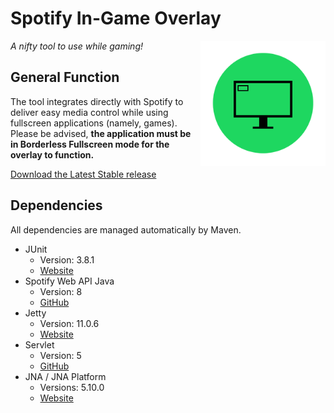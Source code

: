 # Spotify In-Game Overlay

<img align="right" src="src/main/java/az/araezarzosa/spotifyoverlay/spotify_in_game_overlay/icon.png?raw=true" height="200" width="200">

*A nifty tool to use while gaming!*


## General Function
The tool integrates directly with Spotify to deliver easy media control while using fullscreen applications (namely, games). 
Please be advised, **the application must be in Borderless Fullscreen mode for the overlay to function.**

[Download the Latest Stable release](https://github.com/azarzosa/in-game-overlay-new/releases/download/v1.0/SpotifyOverlay.exe)

## Dependencies
All dependencies are managed automatically by Maven.
- JUnit
  - Version: 3.8.1
  - [Website](https://mvnrepository.com/artifact/junit/junit/3.8.1)
- Spotify Web API Java
  - Version: 8
  - [GitHub](https://github.com/spotify-web-api-java/spotify-web-api-java)
- Jetty
  - Version: 11.0.6
  - [Website](https://www.eclipse.org/jetty/)
- Servlet
  - Version: 5
  - [GitHub](https://github.com/jakartaee/servlet)
- JNA / JNA Platform
  - Versions: 5.10.0
  - [Website](https://github.com/java-native-access/jna)
